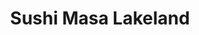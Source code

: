 ---
layout: place
title: "Sushi Masa Lakeland"
permalink: /florida/lakeland/sushi-masa-lakeland.html
stateAbbr: FL
stateName: Florida
cityName: Lakeland
seo:
  name: "Sushi Masa Lakeland"
  type: Restaurant
  links: https://sushimasaus.com/
description: "Sushi Masa Lakeland serves delicious sushi in Lakeland, Florida. Try fresh Japanese dishes for a great dining experience. "
place_id: ChIJMwQbs7k73YgRD2ina1gpBOc
photos:
  - name: >-
      places/ChIJMwQbs7k73YgRD2ina1gpBOc/photos/AeeoHcJTL9IuJMvLC9L3XqCkYWEKR31oRUmil9m_IM4l6p0vB_iXlp-AP1avYhWifauShbeettp3YyGKL0ESkB_oHQVhjXAQ9tcMw9wVbQQjOYuYThc2Ss2xZ0-AHrmRiOYXh5-LDGesKPj4FEtQgf7DZFw4EwUKPsUx1SVX-Tg7mB8KCOmOKdCB9QvoJvQu_2KdHgR45Uoi_cU2HjyHY1GSAgaLIhRTNFyOptgG5Pimbc0b5LYq_rMr5FkC0FBxa4Vd3GEFUUWPpwaf3dO4uexePRK4xbXnb9GXwOw_nG3iXUx1HQ
    widthPx: 1702
    heightPx: 1276
    authorAttributions:
      - displayName: Sushi Masa Lakeland
        uri: https://maps.google.com/maps/contrib/113891953161690315529
        photoUri: >-
          https://lh3.googleusercontent.com/a-/ALV-UjVnnxIsez9ODBBX-7KbuFY9eszHs3cXWOPNGCQKKyGULrws7L60=s100-p-k-no-mo
    flagContentUri: >-
      https://www.google.com/local/imagery/report/?cb_client=maps_api_places.places_api&image_key=!1e10!2sAF1QipP0kFlMZm8biu4CLp_OjYtPt_c3PHPlX4mRcyeI&hl=en-US
    googleMapsUri: >-
      https://www.google.com/maps/place//data=!3m4!1e2!3m2!1sAF1QipP0kFlMZm8biu4CLp_OjYtPt_c3PHPlX4mRcyeI!2e10!4m2!3m1!1s0x88dd3bb9b31b0433:0xe70429586ba7680f
  - name: >-
      places/ChIJMwQbs7k73YgRD2ina1gpBOc/photos/AeeoHcLHbi7ayStv8aEE1d3Q5NOgcjgc33_GS2kh9niTDLVaMEjdGPT7s-4G2E0OMchYy1AEmncpffHnA53y06Be_zpqkkJxQqGLQN5343L0V5xAzZqAT8StWAxICnO8iJycqfXNwSRPuWDikUjYJzBNLzPca0tJykAIhCDi-cZ4MzDLASfG7KFxJm0b1dHXEYgWCpz1psCOVMIGdFmf-WFc7WI0NfpWl4Czvu_KaewOVg6fKn7TISZHnx4KL_GnwYRZVb47N31ISqE5HtoL86fDY3H5dyhpW_VsUl7edOc_nlEg_A
    widthPx: 3024
    heightPx: 4032
    authorAttributions:
      - displayName: Sushi Masa Lakeland
        uri: https://maps.google.com/maps/contrib/113891953161690315529
        photoUri: >-
          https://lh3.googleusercontent.com/a-/ALV-UjVnnxIsez9ODBBX-7KbuFY9eszHs3cXWOPNGCQKKyGULrws7L60=s100-p-k-no-mo
    flagContentUri: >-
      https://www.google.com/local/imagery/report/?cb_client=maps_api_places.places_api&image_key=!1e10!2sAF1QipNSRLaCXCq39DkE1uCKZb3NCwnHWwloW9Sybzha&hl=en-US
    googleMapsUri: >-
      https://www.google.com/maps/place//data=!3m4!1e2!3m2!1sAF1QipNSRLaCXCq39DkE1uCKZb3NCwnHWwloW9Sybzha!2e10!4m2!3m1!1s0x88dd3bb9b31b0433:0xe70429586ba7680f
  - name: >-
      places/ChIJMwQbs7k73YgRD2ina1gpBOc/photos/AeeoHcKRyESknxP1R1stfha95xAQ1jAAm2SFQo4JbhjX5Ps55Rx-D_nZcX4Hco7s7mRoQ6kYKa8ZXA1D8Gr3OdHfrQVzQx3OeUjDILWHPafE8zwV70qYAxWi9H38N5Qnj4fkgewk6c-JbaIU9j9kCtbS9b8PwOgk0xyoJiKiWhJOBiZm7Onm6jfRbHb6DeZM9-clEFIZ-C2-PHRH0p_Yo_ZKbAhD9E7JJIWUDuJHkeH7SjROXdhE6zoy8DhcsuLclN_m0GS6FL89-HzP1zrzxccv2ZFAvd-nNLoprMF-9dkTbzO3iJpQYXZDi1qMWJ_Jy6KlFey-yp89EyJFutssB3jl5PkfM86G8d08ZuvwhipZ9LYEpE9s7m9Qyx2Kamk6bKsk30aToLxajDmpTtgMQmwLqlWPUEnihpNq_wk495BVeW3-ig
    widthPx: 4800
    heightPx: 3600
    authorAttributions:
      - displayName: Leah
        uri: https://maps.google.com/maps/contrib/117821228426225428659
        photoUri: >-
          https://lh3.googleusercontent.com/a-/ALV-UjVM-yLEtXZMKzeNdxIbenlhRvmPddCpJQT5KrfzAKH_K6th92gE=s100-p-k-no-mo
    flagContentUri: >-
      https://www.google.com/local/imagery/report/?cb_client=maps_api_places.places_api&image_key=!1e10!2sCIHM0ogKEICAgMDIwLGMRw&hl=en-US
    googleMapsUri: >-
      https://www.google.com/maps/place//data=!3m4!1e2!3m2!1sCIHM0ogKEICAgMDIwLGMRw!2e10!4m2!3m1!1s0x88dd3bb9b31b0433:0xe70429586ba7680f
  - name: >-
      places/ChIJMwQbs7k73YgRD2ina1gpBOc/photos/AeeoHcIYDmQgmph6PbOLlH9LzVETbZqXyqliYfgSZTHFrfIMxNc_NgdtPwXsWpDG5wYqx50EkK-eJLgkdYcaozEmmavgCLtMHhHhZxsbPMJ8SW5A-Eykf7WHFG0HjwBjMVQ-vD0-CHnZWTxNfe9bGClRB0rBbsrYvormo3dU9jLczPU5cugkakHrPvr6b_tJ4EijCKbQdpNzgJx-9VXOgomI2sqOSMTbS9ENIV4OHHYxGpZdfmvRn_uVyvkJm28NBIqBAW5silNj7oquYGAk_ORH3Nott2n9pG7NSzlmmxXLd16DfKmk0iJSDgPKDGvSiYX7u0Ge2DiWeJVa96iZNGXeCUyvr0gf4YumaWUzi0tXc_yogsuXAqmNlNdBHB2aCXYeVs-aaQ3Gc_79BeWYhaVzrBTn8Syttc8w0stT5jHi1WA
    widthPx: 960
    heightPx: 1021
    authorAttributions:
      - displayName: Dave Carlton
        uri: https://maps.google.com/maps/contrib/107296358057527023607
        photoUri: >-
          https://lh3.googleusercontent.com/a/ACg8ocK9IZmjsGVLjPMK0m_w6t33NLnbRolF3rzBw3PFvtUXRUCDEKNw=s100-p-k-no-mo
    flagContentUri: >-
      https://www.google.com/local/imagery/report/?cb_client=maps_api_places.places_api&image_key=!1e10!2sCIHM0ogKEICAgMDw8IytXQ&hl=en-US
    googleMapsUri: >-
      https://www.google.com/maps/place//data=!3m4!1e2!3m2!1sCIHM0ogKEICAgMDw8IytXQ!2e10!4m2!3m1!1s0x88dd3bb9b31b0433:0xe70429586ba7680f
  - name: >-
      places/ChIJMwQbs7k73YgRD2ina1gpBOc/photos/AeeoHcJAHeCo5y-BsENxQU_-c-y63vzcZ6yUOLnppf9bgKtjoNq1pMD949TlPu92tbTVgDXwenTUyJ9sHWGKrz_zT2R8x9VrzI4OnywetML6y6keYtDcP41-uogP0FgTDwcjmGwqUzSTCjL_LIrGLJGBBHzUwCoM4NyAMQOtJ4bzNGu6md_4UlQPLvZc2qTxqW9uaNsCrPM1MFhh1fytCMoUn8d75eOJmzGIEJS2pjt5Uu4OTzQhH7thX_3x33UxGTQ6eyXETra4SyfTl2q0X7J86I7CpPGGF4wi8NenZ5C3_CBU0_ZPnpYaxLd6HALCOOo4uy1kyH4Xp_OF0AVri9A2OuVbMITpuDZWDY7G02Oz0g5FbWR_psig0WDk2oFcMS2THdeDjlAk9FSwZhK_X65_e3eGElOzEzPDHn_HphaAikIqCPHL
    widthPx: 4800
    heightPx: 3600
    authorAttributions:
      - displayName: Leah
        uri: https://maps.google.com/maps/contrib/117821228426225428659
        photoUri: >-
          https://lh3.googleusercontent.com/a-/ALV-UjVM-yLEtXZMKzeNdxIbenlhRvmPddCpJQT5KrfzAKH_K6th92gE=s100-p-k-no-mo
    flagContentUri: >-
      https://www.google.com/local/imagery/report/?cb_client=maps_api_places.places_api&image_key=!1e10!2sCIHM0ogKEICAgMDIwLGMxwE&hl=en-US
    googleMapsUri: >-
      https://www.google.com/maps/place//data=!3m4!1e2!3m2!1sCIHM0ogKEICAgMDIwLGMxwE!2e10!4m2!3m1!1s0x88dd3bb9b31b0433:0xe70429586ba7680f
  - name: >-
      places/ChIJMwQbs7k73YgRD2ina1gpBOc/photos/AeeoHcJRYjJ5LHJVunCl-LZhQzRyqNxaUrCcxYsJxI-Yz171nIRMVAfd5IkR-0bgMx1xEpkP9pBwekywGQgUgOkZeg1lveEeKS7_hVdygiei6VmUTQhuUyzSbnhmVKbNA4gTH36lkTNiiX4q3W1Ffs_umlHLpIBnzNP6o1YPFjO5nKABudDnLuhONBLaruaAXfg_dn83ma58SuunpBpDv93ZnRsWy-y7ED6Lp_YdEtF9OHNwSANkFJctrdrQkTjJRQbO93yGnafg-DYSFOF_30wlLeYVgDrfcqssx43Y47MOsDlO43INbnjofoWL0QbsqJepGnB9EN1zmtYBQbJLQU6L7BRPfr7K7MAghCFGic3KtCUZfaQt6CAGRZ0RJTMuajAcc1EMq_sRdMpUXjg0-QKTUhZqBJP82TAk7UWNEd1fNr9Nz2M
    widthPx: 4032
    heightPx: 3024
    authorAttributions:
      - displayName: J M
        uri: https://maps.google.com/maps/contrib/102607624437562444390
        photoUri: >-
          https://lh3.googleusercontent.com/a-/ALV-UjUN4Ci-lcCjz1iAaNVQ4NmoFPy-6pDD0uBrH6Y5cOcA0qGGnaw_gA=s100-p-k-no-mo
    flagContentUri: >-
      https://www.google.com/local/imagery/report/?cb_client=maps_api_places.places_api&image_key=!1e10!2sCIHM0ogKEICAgICPsuPD5AE&hl=en-US
    googleMapsUri: >-
      https://www.google.com/maps/place//data=!3m4!1e2!3m2!1sCIHM0ogKEICAgICPsuPD5AE!2e10!4m2!3m1!1s0x88dd3bb9b31b0433:0xe70429586ba7680f
  - name: >-
      places/ChIJMwQbs7k73YgRD2ina1gpBOc/photos/AeeoHcIet6UO8oHMNX64OE8pYMT556tXt1HacDgWdBQLik7McYIJv55KTzdfsaISwTV0tsya4Dzn4eQcKZR5r28SPhapjGKinEAszSpoRBK5HQLLrNsYDFAzAJy8ZDUQqWdB-IkD7lCfMw69ym0Q3dAvKXd2Q8Vn0CQ-X1eBIPhs0En6ndk5Gr19BPjtHjV-tyzq4CbKAvmjVkgPsPd5aa28pOZ_T6MasoYtqhq6VlyBcmSj22OnVWPc8H2zrpcT1R1LLBhSqn9xQDJCeUTDq5BP3w4ew9mRUbCFdTlaawFhl0YqzXWFu51S-61y9dYU4BhfhVvYNgGPR6jrRMkzX1WNWBTxtFt1EFIuv0w9EKfFPUfEyLgISyw4Q5u-J6iSgBqoEugOXZh0-wK1rbKr_VId3KWoqf-wb92eIGARpD_QIUc
    widthPx: 3600
    heightPx: 4800
    authorAttributions:
      - displayName: Noah Smith (NPH)
        uri: https://maps.google.com/maps/contrib/100910012709568092549
        photoUri: >-
          https://lh3.googleusercontent.com/a/ACg8ocLY2GR2fSTYo0Fo35XDbrVfXPWT19Ww9tTbxnr3QM-oli3org=s100-p-k-no-mo
    flagContentUri: >-
      https://www.google.com/local/imagery/report/?cb_client=maps_api_places.places_api&image_key=!1e10!2sCIHM0ogKEICAgIDvn42SJw&hl=en-US
    googleMapsUri: >-
      https://www.google.com/maps/place//data=!3m4!1e2!3m2!1sCIHM0ogKEICAgIDvn42SJw!2e10!4m2!3m1!1s0x88dd3bb9b31b0433:0xe70429586ba7680f
  - name: >-
      places/ChIJMwQbs7k73YgRD2ina1gpBOc/photos/AeeoHcLdiklIhS0ptDxsTx6vZhrHQBzz48QvNDVehr5EZN0nGG0sOA0k3XT7cpoTjxRmgON3CqKSZt7GuLz-re3KC6G0A1ZNVis6Ma0-SXZTk09Fygiic_OI6IuC0QAkIXAEzvzx-ppscDAk83UVAIdqPMhC2DVUmxE_zthl4rIJwP6QIirhNWBRN7exKHFXxL8YxLIcjmk4mq1ENer8jMKA2Y7VPwH2356K3hBxSSwlanenI5CKHptA947tgii346rdcCrtcDpSDzCn7eOWf0rjQ5_cqocq8sk95nZLeMYUh3x_nYyoNOma_ul4nDXSwL4uqFndVy9jXGSWmp8KMLnU6JOZNo7yWF3KFXVCjAsq24AfRAp4NAiBZWWhaFKZaQGLeZaBcx0bzU5qhiOdUD5ZV015WEMqkm6W3wG0iwlQ1ka81A
    widthPx: 3024
    heightPx: 4032
    authorAttributions:
      - displayName: Sergio Flores Vélez
        uri: https://maps.google.com/maps/contrib/109220492568107819058
        photoUri: >-
          https://lh3.googleusercontent.com/a-/ALV-UjVCUyIHAtqdg8SF-X3TYo9NXhYrWD-H0aQav6fJlAYdcEU3Me29yQ=s100-p-k-no-mo
    flagContentUri: >-
      https://www.google.com/local/imagery/report/?cb_client=maps_api_places.places_api&image_key=!1e10!2sCIHM0ogKEICAgIDPpofORg&hl=en-US
    googleMapsUri: >-
      https://www.google.com/maps/place//data=!3m4!1e2!3m2!1sCIHM0ogKEICAgIDPpofORg!2e10!4m2!3m1!1s0x88dd3bb9b31b0433:0xe70429586ba7680f
  - name: >-
      places/ChIJMwQbs7k73YgRD2ina1gpBOc/photos/AeeoHcJcI2Xuia374T7YTFeiiNKzmQahzcrNobu2xF4q4t_zqfyCsbKf409J-9ygpiVyG14BdP56C3PAnWy8Ul3xjcr5vor4_-QgwFTs7I1brUndhavKajHEjzao6SimsHTA9xdc6VLht8WgcipiBW2WktVa1G_UZgEeqzqq9LGjk845why2wEgGZT7lc7pQJ95lLngfJprFLAU3IZ9gvJhtxpjgD72b7OvCRaciqxUkb0G_jGpiaXwCkgVTiih-z_fJjkn9MtIAn4MPhCsuW0bMnLBV_0GExRYKgXyMkdcAOe_0NqlkZs4IjQDXPuFG1k5w-qD12_SioEUibZO2hRLnZXl5JsUUdrT2pvDfp0w8XBhnWVJnUcTB27xNzP8ddGn5fiua2FW76JMn83-awa7EECYUl5VR7eMWEe2LaivVYJ2fzojQ
    widthPx: 3600
    heightPx: 4800
    authorAttributions:
      - displayName: Douglas (Exploring by Douglas)
        uri: https://maps.google.com/maps/contrib/102145977997143882458
        photoUri: >-
          https://lh3.googleusercontent.com/a-/ALV-UjVQ9vEYpjD10kw2D-bmgHa23lTffd_6BpSZmcyC3UPj_Y2_QbtH=s100-p-k-no-mo
    flagContentUri: >-
      https://www.google.com/local/imagery/report/?cb_client=maps_api_places.places_api&image_key=!1e10!2sCIHM0ogKEICAgIDbuJry5QE&hl=en-US
    googleMapsUri: >-
      https://www.google.com/maps/place//data=!3m4!1e2!3m2!1sCIHM0ogKEICAgIDbuJry5QE!2e10!4m2!3m1!1s0x88dd3bb9b31b0433:0xe70429586ba7680f
  - name: >-
      places/ChIJMwQbs7k73YgRD2ina1gpBOc/photos/AeeoHcISi8vRxfoVG0tlKW9d9HCVm3yWFVmpA2Zur8UMrBFSIEkwU50rJnHBBKpsLlY-TFo3G0lhYCFWwBJXBQiMmuJibPOM0SscSB0iOqHA6ggRji4VlCA_oxthLYttE4eXLsOAAKp7JCt7dCqG59SgQcLEwfKSSS2BGc-IvagEHzRQG5AGC-kC6nqDk1YBA7wySZf75LBc3jJY2P0aLf3rriDGA8Eoc6m1l2mnOt-mNQxhUjKaK-lnatIO4ez6Rodm-zOZZbcWEU9qmn3EPNYUa_zKEM7THl_dC2wEVVhU-qad1ot1fcr1dqOzyOLqR_O__hPKELGFrVaKyznqcfcPFxskwxhwkuiW_UXKRF7tGTmWLo0OTq_n-D5x7n0BWwpNDHhu11_qeEo4gSvRiYzMybPDflGz8Rs20JvthV-LnTFtx6zO
    widthPx: 4000
    heightPx: 2252
    authorAttributions:
      - displayName: Joseph Williams
        uri: https://maps.google.com/maps/contrib/115477847844599339930
        photoUri: >-
          https://lh3.googleusercontent.com/a-/ALV-UjUXQCefaF2bxXPNcOtC-JMnGtPci_D3kddcnbQLuDz0DVrbaSWlVw=s100-p-k-no-mo
    flagContentUri: >-
      https://www.google.com/local/imagery/report/?cb_client=maps_api_places.places_api&image_key=!1e10!2sCIHM0ogKEICAgICr8YbAmwE&hl=en-US
    googleMapsUri: >-
      https://www.google.com/maps/place//data=!3m4!1e2!3m2!1sCIHM0ogKEICAgICr8YbAmwE!2e10!4m2!3m1!1s0x88dd3bb9b31b0433:0xe70429586ba7680f
address: 5700 Florida Ave S, Lakeland, FL 33813, USA
street: 5700 Florida Ave S
city: Lakeland
state: FL
zip: '33813'
country: USA
neighborhood: null
latitude: '27.962508'
longitude: '-81.965286'
accessibility_options:
  wheelchairAccessibleParking: true
  wheelchairAccessibleEntrance: true
  wheelchairAccessibleRestroom: true
  wheelchairAccessibleSeating: true
business_status: OPERATIONAL
name: Sushi Masa Lakeland
google_maps_links:
  directionsUri: >-
    https://www.google.com/maps/dir//''/data=!4m7!4m6!1m1!4e2!1m2!1m1!1s0x88dd3bb9b31b0433:0xe70429586ba7680f!3e0
  placeUri: https://maps.google.com/?cid=16646475582408189967
  writeAReviewUri: >-
    https://www.google.com/maps/place//data=!4m3!3m2!1s0x88dd3bb9b31b0433:0xe70429586ba7680f!12e1
  reviewsUri: >-
    https://www.google.com/maps/place//data=!4m4!3m3!1s0x88dd3bb9b31b0433:0xe70429586ba7680f!9m1!1b1
  photosUri: >-
    https://www.google.com/maps/place//data=!4m3!3m2!1s0x88dd3bb9b31b0433:0xe70429586ba7680f!10e5
primary_type: Sushi Restaurant
opening_hours:
  regular: null
  current: null
secondary_opening_hours:
  regular:
    weekdayDescriptions: null
    type: null
  current:
    weekdayDescriptions: null
    type: null
phone: (863) 450-4456
price_level: PRICE_LEVEL_MODERATE
price_range: $30 &ndash; $50
rating: '4.7'
rating_count: 1671
website: https://sushimasaus.com/
reviews: null
parking_options: null
payment_options: null
allow_dogs: null
curbside_pickup: null
delivery: null
dine_in: null
good_for_children: null
good_for_groups: null
good_for_sports: null
live_music: null
menu_for_children: null
outdoor_seating: null
reservable: null
restroom: null
serves_beer: null
serves_breakfast: null
serves_brunch: null
serves_cocktails: null
serves_coffee: null
serves_dinner: null
serves_dessert: null
serves_lunch: null
serves_vegetarian_food: null
serves_wine: null
takeout: null
summary: null

---